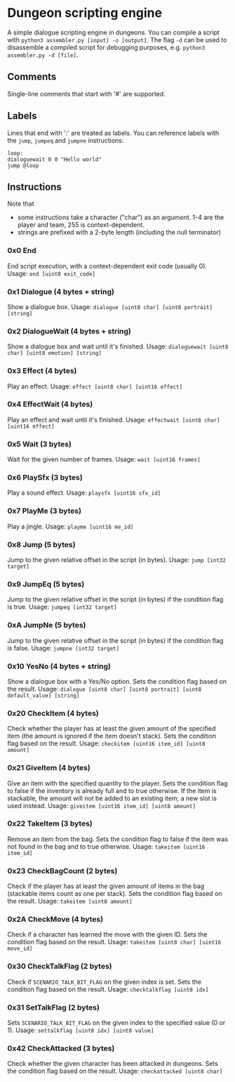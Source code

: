 # Dungeon scripting engine

A simple dialogue scripting engine in dungeons. You can compile a script with `python3 assembler.py [input] -o [output]`. The flag `-d` can be used to disassemble a compiled script for debugging purposes, e.g. `python3 assembler.py -d [file]`.

## Comments

Single-line comments that start with '#' are supported.

## Labels

Lines that end with ':' are treated as labels. You can reference labels with the `jump`, `jumpeq` and `jumpne` instructions:

```
loop:
dialoguewait 0 0 "Hello world"
jump @loop
```

## Instructions

Note that
- some instructions take a character ("char") as an argument. 1-4 are the player and team, 255 is context-dependent.
- strings are prefixed with a 2-byte length (including the null terminator)

### 0x0 End

End script execution, with a context-dependent exit code (usually 0).
Usage: `end [uint8 exit_code]`

### 0x1 Dialogue (4 bytes + string)

Show a dialogue box.
Usage: `dialogue [uint8 char] [uint8 portrait] [string]`

### 0x2 DialogueWait (4 bytes + string)

Show a dialogue box and wait until it's finished.
Usage: `dialoguewait [uint8 char] [uint8 emotion] [string]`

### 0x3 Effect (4 bytes)

Play an effect.
Usage: `effect [uint8 char] [uint16 effect]`

### 0x4 EffectWait (4 bytes)

Play an effect and wait until it's finished.
Usage: `effectwait [uint8 char] [uint16 effect]`

### 0x5 Wait (3 bytes)

Wait for the given number of frames.
Usage: `wait [uint16 frames]`

### 0x6 PlaySfx (3 bytes)

Play a sound effect.
Usage: `playsfx [uint16 sfx_id]`

### 0x7 PlayMe (3 bytes)

Play a jingle.
Usage: `playme [uint16 me_id]`

### 0x8 Jump (5 bytes)

Jump to the given relative offset in the script (in bytes).
Usage: `jump [int32 target]`

### 0x9 JumpEq (5 bytes)

Jump to the given relative offset in the script (in bytes) if the condition flag is true.
Usage: `jumpeq [int32 target]`

### 0xA JumpNe (5 bytes)

Jump to the given relative offset in the script (in bytes) if the condition flag is false.
Usage: `jumpne [int32 target]`

### 0x10 YesNo (4 bytes + string)

Show a dialogue box with a Yes/No option.
Sets the condition flag based on the result.
Usage: `dialogue [uint8 char] [uint8 portrait] [uint8 default_value] [string]`

### 0x20 CheckItem (4 bytes)

Check whether the player has at least the given amount of the specified item (the amount is ignored if the item doesn't stack).
Sets the condition flag based on the result.
Usage: `checkitem [uint16 item_id] [uint8 amount]`

### 0x21 GiveItem (4 bytes)

Give an item with the specified quantity to the player. Sets the condition flag to false if the inventory is already full and to true otherwise. If the item is stackable, the amount will not be added to an existing item; a new slot is used instead.
Usage: `giveitem [uint16 item_id] [uint8 amount]`

### 0x22 TakeItem (3 bytes)

Remove an item from the bag. Sets the condition flag to false if the item was not found in the bag and to true otherwise.
Usage: `takeitem [uint16 item_id]`

### 0x23 CheckBagCount (2 bytes)

Check if the player has at least the given amount of items in the bag (stackable items count as one per stack).
Sets the condition flag based on the result.
Usage: `takeitem [uint8 amount]`

### 0x2A CheckMove (4 bytes)

Check if a character has learned the move with the given ID.
Sets the condition flag based on the result.
Usage: `takeitem [uint8 char] [uint16 move_id]`

### 0x30 CheckTalkFlag (2 bytes)
Check if `SCENARIO_TALK_BIT_FLAG` on the given index is set.
Sets the condition flag based on the result.
Usage: `checktalkflag [uint8 idx]`

### 0x31 SetTalkFlag (2 bytes)
Sets `SCENARIO_TALK_BIT_FLAG` on the given index to the specified value (0 or 1).
Usage: `settalkflag [uint8 idx] [uint8 value]`

### 0x42 CheckAttacked (3 bytes)

Check whether the given character has been attacked in dungeons.
Sets the condition flag based on the result.
Usage: `checkattacked [uint8 char]`